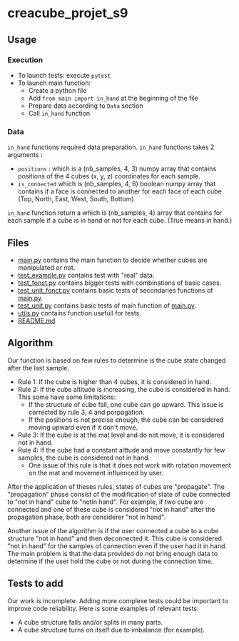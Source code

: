 # creacube_projet_s9

## Usage

### Execution 

* To launch tests: execute `pytest`
* To launch main function:
    * Create a python file
    * Add `from main import in_hand` at the beginning of the file
    * Prepare data according to ``Data`` section
    * Call `in_hand` function

### Data
`in_hand` functions required data preparation.
`in_hand` functions takes 2 arguments : 
* `positions` : which is a (nb_samples, 4, 3) numpy array that contains positions of the 4 cubes (x, y, z) coordinates for each sample.
* `is_connected` which is (nb_samples, 4, 6) boolean numpy array that contains if a face is connected to another for each face of each cube (Top, North, East, West, South, Bottom)

`in_hand` function return a which is (nb_samples, 4) array that contains for each sample if a cube is in hand or not for each cube. (True means in hand.)

## Files

* [main.py](./main.py) contains the main function to decide whether cubes are manipulated or not.
* [test_example.py](./test_example.py) contains test with "real" data.
* [test_fonct.py](./test_fonct.py) contains bigger tests with combinations of basic cases.
* [test_unit_fonct.py](./test_unit_fonct.py) contains basic tests of secondaries functions of [main.py](./main.py).
* [test_unit.py](./test_unit.py) contains basic tests of main function of [main.py](./main.py).
* [utils.py](./utils.py) contains function usefull for tests.
* [README.md](./README.md) 

## Algorithm

Our function is based on few rules to determine is the cube state changed after the last sample.
* Rule 1: If the cube is higher than 4 cubes, it is considered in hand.
* Rule 2: If the cube altitude is increasing, the cube is considered in hand. This some have some limitations:
    * If the structure of cube fall, one cube can go upward. This issue is corrected by rule 3, 4 and porpagation.
    * If the positions is not precise enough, the cube can be considered moving upward even if it don't move.
* Rule 3: If the cube is at the mat level and do not move, it is considered not in hand.
* Rule 4: If the cube had a constant alttude and move constantly for few samples, the cube is considered not in hand.
    * One issue of this rule is that it does not work with rotation movement on the mat and movement influenced by user.

After the application of theses rules, states of cubes are "propagate".
The "propagation" phase consist of the modification of state of cube connected to "not in hand" cube to "notin hand".
For example, if two cube are connected and one of these cube is considered "not in hand" after the propagation phase, both are considerer "not in hand".

Another issue of the algorithm is if the user connected a cube to a cube structure "not in hand" and then deconnected it. This cube is considered "not in hand" for the samples of connection even if the user had it in hand. The main problem is that the data provided do not bring enough data to determine if the user hold the cube or not during the connection time.

## Tests to add
Our work is incomplete. Adding more complexe tests could be important to improve code reliability.
Here is some examples of relevant tests:
* A cube structure falls and/or splits in many parts.
* A cube structure turns on itself due to imbalance (for example).